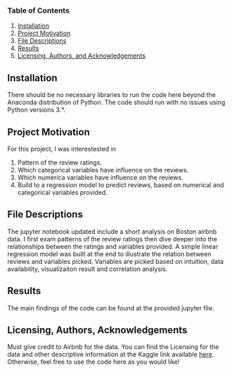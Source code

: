 ### Table of Contents

1. [Installation](#installation)
2. [Project Motivation](#motivation)
3. [File Descriptions](#files)
4. [Results](#results)
5. [Licensing, Authors, and Acknowledgements](#licensing)

## Installation <a name="installation"></a>

There should be no necessary libraries to run the code here beyond the Anaconda distribution of Python.  The code should run with no issues using Python versions 3.*.

## Project Motivation<a name="motivation"></a>

For this project, I was interestested in 
1. Pattern of the review ratings. 
2. Which categorical variables have influence on the reviews.
3. Which numerica variables have influence on the reviews. 
4. Build to a regression model to predict reviews, based on numerical and categorical variables provided. 

## File Descriptions <a name="files"></a>

The jupyter notebook updated include a short analysis on Boston airbnb data. I first exam patterns of the review ratings then dive deeper into the relationships between the
ratings and variables provided. A simple linear regression model was built at the end to illustrate the relation between reviews and variables picked. 
Variables are picked based on intuition, data availability, visualizaiton result and correlation analysis. 

## Results<a name="results"></a>

The main findings of the code can be found at the provided jupyter file.

## Licensing, Authors, Acknowledgements<a name="licensing"></a>

Must give credit to Airbnb for the data.  You can find the Licensing for the data and other descriptive information at the Kaggle link available [here](https://www.kaggle.com/datasets/airbnb/boston).  Otherwise, feel free to use the code here as you would like! 

